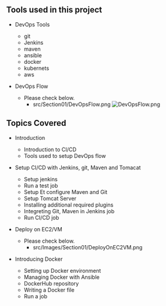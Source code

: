 ## Tools used in this project
* DevOps Tools
  * git
  * Jenkins
  * maven
  * ansible
  * docker
  * kubernets
  * aws

* DevOps Flow
  * Please check below.
    * src/Section01/DevOpsFlow.png
![DevOpsFlow.png](../src/Section01/DevOpsFlow.png)

## Topics Covered
* Introduction
  * Introduction to CI/CD
  * Tools used to setup DevOps flow

* Setup CI/CD with Jenkins, git, Maven and Tomacat
  * Setup jenkins
  * Run a test job
  * Setup Et configure Maven and Git
  * Setup Tomcat Server
  * Installing additional required plugins
  * Integreting Git, Maven in Jenkins job
  * Run CI/CD job

* Deploy on EC2/VM
  * Please check below.
    * src/Images/Section01/DeployOnEC2VM.png

* Introducing Docker
  * Setting up Docker environment
  * Managing Docker with Ansible
  * DockerHub repository
  * Writing a Docker file
  * Run a job
